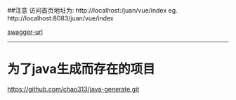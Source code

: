 ##注意
访问首页地址为: http://localhost:<port>/juan/vue/index
eg. http://localhost:8083/juan/vue/index

[swagger-url](https://127.0.0.1:8080/juan/swagger-ui.html#/)

---
# 为了java生成而存在的项目

https://github.com/chao313/java-generate.git